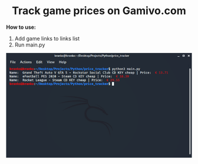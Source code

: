 <h1 align='center'> Track game prices on Gamivo.com</h1>

<b> How to use: </b>
1. Add game links to links list
2. Run main.py
<img src="./screen.png">